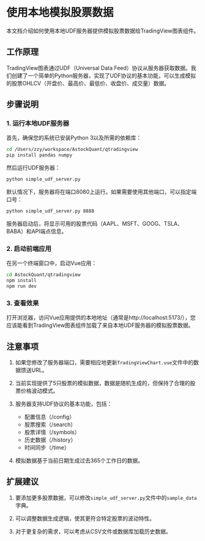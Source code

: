 # 使用本地模拟股票数据

本文档介绍如何使用本地UDF服务器提供模拟股票数据给TradingView图表组件。

## 工作原理

TradingView图表通过UDF（Universal Data Feed）协议从服务器获取数据。我们创建了一个简单的Python服务器，实现了UDF协议的基本功能，可以生成模拟的股票OHLCV（开盘价、最高价、最低价、收盘价、成交量）数据。

## 步骤说明

### 1. 运行本地UDF服务器

首先，确保您的系统已安装Python 3以及所需的依赖库：

```bash
cd /Users/zzy/workspace/AstockQuant/qtradingview
pip install pandas numpy
```

然后运行UDF服务器：

```bash
python simple_udf_server.py
```

默认情况下，服务器将在端口8080上运行。如果需要使用其他端口，可以指定端口号：

```bash
python simple_udf_server.py 8888
```

服务器启动后，将显示可用的股票代码（AAPL、MSFT、GOOG、TSLA、BABA）和API端点信息。

### 2. 启动前端应用

在另一个终端窗口中，启动Vue应用：

```bash
cd AstockQuant/qtradingview
npm install
npm run dev
```

### 3. 查看效果

打开浏览器，访问Vue应用提供的本地地址（通常是http://localhost:5173/），您应该能看到TradingView图表组件加载了来自本地UDF服务器的模拟股票数据。

## 注意事项

1. 如果您修改了服务器端口，需要相应地更新`TradingViewChart.vue`文件中的数据馈送URL。

2. 当前实现提供了5只股票的模拟数据，数据是随机生成的，但保持了合理的股票价格波动模式。

3. 服务器支持UDF协议的基本功能，包括：
   - 配置信息（/config）
   - 股票搜索（/search）
   - 股票详情（/symbols）
   - 历史数据（/history）
   - 时间同步（/time）

4. 模拟数据基于当前日期生成过去365个工作日的数据。

## 扩展建议

1. 要添加更多股票数据，可以修改`simple_udf_server.py`文件中的`sample_data`字典。

2. 可以调整数据生成逻辑，使其更符合特定股票的波动特性。

3. 对于更复杂的需求，可以考虑从CSV文件或数据库加载历史数据。